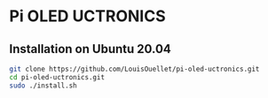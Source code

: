 # Pi OLED UCTRONICS

## Installation on Ubuntu 20.04
```bash
git clone https://github.com/LouisOuellet/pi-oled-uctronics.git
cd pi-oled-uctronics.git
sudo ./install.sh
```
